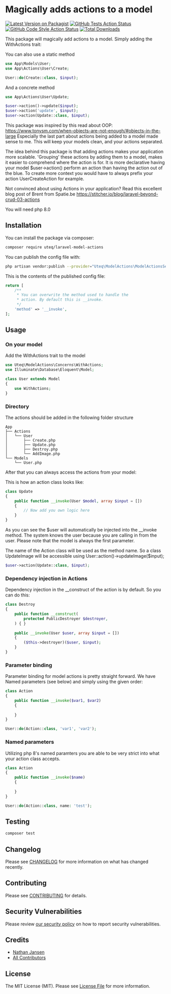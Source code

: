 # Magically adds actions to a model

[![Latest Version on Packagist](https://img.shields.io/packagist/v/uteq/laravel-model-actions.svg?style=flat-square)](https://packagist.org/packages/uteq/laravel-model-actions)
[![GitHub Tests Action Status](https://img.shields.io/github/workflow/status/uteq/laravel-model-actions/run-tests?label=tests)](https://github.com/uteq/laravel-model-actions/actions?query=workflow%3ATests+branch%3Amaster)
[![GitHub Code Style Action Status](https://img.shields.io/github/workflow/status/uteq/laravel-model-actions/Check%20&%20fix%20styling?label=code%20style)](https://github.com/uteq/laravel-model-actions/actions?query=workflow%3A"Check+%26+fix+styling"+branch%3Amaster)
[![Total Downloads](https://img.shields.io/packagist/dt/uteq/laravel-model-actions.svg?style=flat-square)](https://packagist.org/packages/uteq/laravel-model-actions)


This package will magically add actions to a model. Simply adding the WithActions trait:


You can also use a static method
```php
use App\Models\User;
use App\Actions\User\Create;

User::do(Create::class, $input);
```

And a concrete method
```php
use App\Actions\User\Update;

$user->action()->update($input);
$user->action('update', $input);
$user->action(Update::class, $input);
```

This package was inspired by this read about OOP: https://www.tonysm.com/when-objects-are-not-enough/#objects-in-the-large
Especially the last part about actions being added to a model made sense to me.
This will keep your models clean, and your actions separated.

The idea behind this package is that adding actions makes your application more scalable.
'Grouping' these actions by adding them to a model, makes it easier to comprehend where the action is for. It is more declarative having your model $user->action() perform an action than having the action out of the blue. To create more context you would have to always prefix your action UserCreateAction for example. 

Not convinced about using Actions in your application? Read this excellent blog post of Brent from Spatie.be  https://stitcher.io/blog/laravel-beyond-crud-03-actions

You will need php 8.0

## Installation

You can install the package via composer:

```bash
composer require uteq/laravel-model-actions
```

You can publish the config file with:
```bash
php artisan vendor:publish --provider="Uteq\ModelActions\ModelActionsServiceProvider" --tag="laravel-model-actions-config"
```

This is the contents of the published config file:

```php
return [
    /**
     * You can overwrite the method used to handle the
     * action. By default this is __invoke.
     */
    'method' => '__invoke',    
];
```
## Usage

### On your model
Add the WithActions trait to the model
```php
use Uteq\ModelActions\Concerns\WithActions;
use Illuminate\Database\Eloquent\Model;

class User extends Model
{
    use WithActions;
}
```

### Directory

The actions should be added in the following folder structure

```
App
├── Actions
│   └── User
│       ├── Create.php 
│       ├── Update.php 
│       ├── Destroy.php
│       └── AddImage.php
└── Models
    └── User.php
```



After that you can always access the actions from your model:

This is how an action class looks like:

```php
class Update
{
    public function __invoke(User $model, array $input = [])
    {
        // Now add you own logic here
    }
}
```
As you can see the $user will automatically be injected into the __invoke method. The system knows the user because you are calling in from the user. Please note that the model is always the first parameter.

The name of the Action class will be used as the method name.
So a class UpdateImage will be accessible using User::action()->updateImage($input); 

```php
$user->action(Update::class, $input);
```

### Dependency injection in Actions
Dependency injection in the __construct of the action is by default.
So you can do this:

```php
class Destroy
{
    public function __construct(
        protected PublicDestroyer $destroyer,
    ) { }
    
    public __invoke(User $user, array $input = [])
    {
        ($this->destroyer)($user, $input);
    }
}
```

### Parameter binding
Parameter binding for model actions is pretty straight forward. We have Named parameters (see below) and simply using the given order:

```php
class Action
{
    public function __invoke($var1, $var2)
    {
    
    }
}
```

```php
User::do(Action::class, 'var1', 'var2');
```

### Named parameters
Utilizing php 8's named paramters you are able to be very strict into what your action class accepts.

```php
class Action
{
    public function __invoke($name)
    {
    
    }
}
```


```php
User::do(Action::class, name: 'test');
```

## Testing

```bash
composer test
```

## Changelog

Please see [CHANGELOG](CHANGELOG.md) for more information on what has changed recently.

## Contributing

Please see [CONTRIBUTING](.github/CONTRIBUTING.md) for details.

## Security Vulnerabilities

Please review [our security policy](../../security/policy) on how to report security vulnerabilities.

## Credits

- [Nathan Jansen](https://github.com/nathanjansen)
- [All Contributors](../../contributors)

## License

The MIT License (MIT). Please see [License File](LICENSE.md) for more information.
